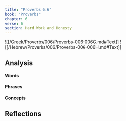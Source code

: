 ```yaml
---
title: "Proverbs 6:6"
book: "Proverbs"
chapter: 6
verse: 6
section: Hard Work and Honesty
---
```

![[/Greek/Proverbs/006/Proverbs-006-006G.md#Text]]
![[/Hebrew/Proverbs/006/Proverbs-006-006H.md#Text]]

## Analysis

#### Words

#### Phrases

#### Concepts

## Reflections
